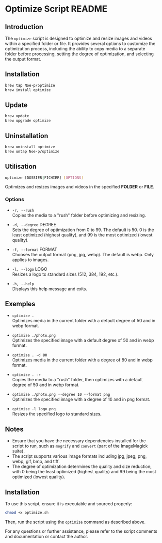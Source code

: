 # Optimize Script README

## Introduction

The `optimize` script is designed to optimize and resize images and videos within a specified folder or file. It provides several options to customize the optimization process, including the ability to copy media to a separate folder before processing, setting the degree of optimization, and selecting the output format.

## Installation

```sh
brew tap Noe-p/optimize
brew install optimize
```

## Update

```sh
brew update
brew upgrade optimize
```

## Uninstallation

```sh
brew uninstall optimize
brew untap Noe-p/optimize
```

## Utilisation

```sh
optimize [DOSSIER|FICHIER] [OPTIONS]
```

Optimizes and resizes images and videos in the specified **FOLDER** or **FILE**.

### Options

- `-r, --rush`  
  Copies the media to a "rush" folder before optimizing and resizing.

- `-d, --degree` DEGREE  
  Sets the degree of optimization from 0 to 99. The default is 50. 0 is the least optimized (highest quality), and 99 is the most optimized (lowest quality).

- `-f, --format` FORMAT  
  Chooses the output format (png, jpg, webp). The default is webp. Only applies to images.

- `-l, --logo` LOGO  
  Resizes a logo to standard sizes (512, 384, 192, etc.).

- `-h, --help`  
  Displays this help message and exits.

## Exemples

- `optimize .`  
  Optimizes media in the current folder with a default degree of 50 and in webp format.

- `optimize ./photo.png`  
  Optimizes the specified image with a default degree of 50 and in webp format.

- `optimize . -d 80`  
  Optimizes media in the current folder with a degree of 80 and in webp format.

- `optimize . -r`  
  Copies the media to a "rush" folder, then optimizes with a default degree of 50 and in webp format.

- `optimize ./photo.png --degree 10 --format png`  
  Optimizes the specified image with a degree of 10 and in png format.

- `optimize -l logo.png`  
  Resizes the specified logo to standard sizes.

## Notes

- Ensure that you have the necessary dependencies installed for the script to run, such as `mogrify` and `convert` (part of the ImageMagick suite).
- The script supports various image formats including jpg, jpeg, png, webp, gif, bmp, and tiff.
- The degree of optimization determines the quality and size reduction, with 0 being the least optimized (highest quality) and 99 being the most optimized (lowest quality).

## Installation

To use this script, ensure it is executable and sourced properly:

```sh
chmod +x optimize.sh
```

Then, run the script using the `optimize` command as described above.

For any questions or further assistance, please refer to the script comments and documentation or contact the author.
